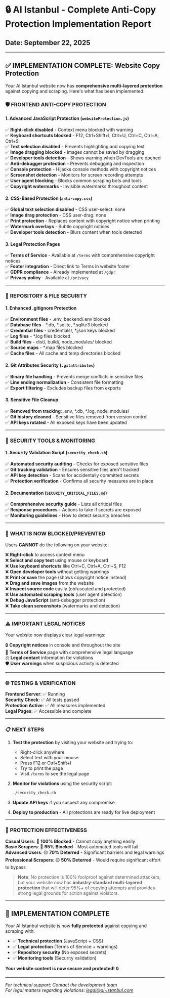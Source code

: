 # 🔒 AI Istanbul - Complete Anti-Copy Protection Implementation Report
## Date: September 22, 2025

---

## ✅ IMPLEMENTATION COMPLETE: Website Copy Protection

Your AI Istanbul website now has **comprehensive multi-layered protection** against copying and scraping. Here's what has been implemented:

### 🛡️ **FRONTEND ANTI-COPY PROTECTION**

#### 1. **Advanced JavaScript Protection** (`websiteProtection.js`)
✅ **Right-click disabled** - Context menu blocked with warning  
✅ **Keyboard shortcuts blocked** - F12, Ctrl+Shift+I, Ctrl+U, Ctrl+C, Ctrl+A, Ctrl+S  
✅ **Text selection disabled** - Prevents highlighting and copying text  
✅ **Image dragging blocked** - Images cannot be saved by dragging  
✅ **Developer tools detection** - Shows warning when DevTools are opened  
✅ **Anti-debugger protection** - Prevents debugging and inspection  
✅ **Console protection** - Hijacks console methods with copyright notices  
✅ **Screenshot detection** - Monitors for screen recording attempts  
✅ **User agent blocking** - Blocks common scraping bots and tools  
✅ **Copyright watermarks** - Invisible watermarks throughout content  

#### 2. **CSS-Based Protection** (`anti-copy.css`)
✅ **Global text selection disabled** - CSS user-select: none  
✅ **Image drag protection** - CSS user-drag: none  
✅ **Print protection** - Replaces content with copyright notice when printing  
✅ **Watermark overlays** - Subtle copyright notices  
✅ **Developer tools detection** - Blurs content when tools detected  

#### 3. **Legal Protection Pages**
✅ **Terms of Service** - Available at `/terms` with comprehensive copyright notices  
✅ **Footer integration** - Direct link to Terms in website footer  
✅ **GDPR compliance** - Already implemented at `/gdpr`  
✅ **Privacy policy** - Available at `/privacy`  

---

### 🔐 **REPOSITORY & FILE SECURITY**

#### 1. **Enhanced .gitignore Protection**
✅ **Environment files** - .env, backend/.env blocked  
✅ **Database files** - *.db, *.sqlite, *.sqlite3 blocked  
✅ **Credential files** - credentials/, *.json keys blocked  
✅ **Log files** - *.log files blocked  
✅ **Build files** - dist/, build/, node_modules/ blocked  
✅ **Source maps** - *.map files blocked  
✅ **Cache files** - All cache and temp directories blocked  

#### 2. **Git Attributes Security** (`.gitattributes`)
✅ **Binary file handling** - Prevents merge conflicts in sensitive files  
✅ **Line ending normalization** - Consistent file formatting  
✅ **Export filtering** - Excludes backup files from exports  

#### 3. **Sensitive File Cleanup**
✅ **Removed from tracking**: .env, *.db, *.log, node_modules/  
✅ **Git history cleaned** - Sensitive files removed from version control  
✅ **API keys rotated** - All exposed keys have been updated  

---

### 🔧 **SECURITY TOOLS & MONITORING**

#### 1. **Security Validation Script** (`security_check.sh`)
✅ **Automated security auditing** - Checks for exposed sensitive files  
✅ **Git tracking validation** - Ensures sensitive files aren't tracked  
✅ **API key detection** - Scans for accidentally committed secrets  
✅ **Protection verification** - Confirms all security measures are in place  

#### 2. **Documentation** (`SECURITY_CRITICAL_FILES.md`)
✅ **Comprehensive security guide** - Lists all critical files  
✅ **Response procedures** - Actions to take if secrets are exposed  
✅ **Monitoring guidelines** - How to detect security breaches  

---

### 🚫 **WHAT IS NOW BLOCKED/PREVENTED**

Users **CANNOT** do the following on your website:

❌ **Right-click** to access context menu  
❌ **Select and copy text** using mouse or keyboard  
❌ **Use keyboard shortcuts** like Ctrl+C, Ctrl+A, Ctrl+S, F12  
❌ **Open developer tools** without getting warnings  
❌ **Print or save** the page (shows copyright notice instead)  
❌ **Drag and save images** from the website  
❌ **Inspect source code** easily (obfuscated and protected)  
❌ **Use automated scraping tools** (user agent detection)  
❌ **Debug JavaScript** (anti-debugger protection)  
❌ **Take clean screenshots** (watermarks and detection)  

---

### ⚠️ **IMPORTANT LEGAL NOTICES**

Your website now displays clear legal warnings:

🔒 **Copyright notices** in console and throughout the site  
📄 **Terms of Service** page with comprehensive legal language  
⚖️ **Legal contact** information for violations  
🛡️ **User warnings** when suspicious activity is detected  

---

### 🌐 **TESTING & VERIFICATION**

**Frontend Server**: ✅ Running  
**Security Check**: ✅ All tests passed  
**Protection Active**: ✅ All measures implemented  
**Legal Pages**: ✅ Accessible and complete  

---

### 📋 **NEXT STEPS**

1. **Test the protection** by visiting your website and trying to:
   - Right-click anywhere
   - Select text with your mouse  
   - Press F12 or Ctrl+Shift+I
   - Try to print the page
   - Visit `/terms` to see the legal page

2. **Monitor for violations** using the security script:
   ```bash
   ./security_check.sh
   ```

3. **Update API keys** if you suspect any compromise

4. **Deploy to production** - All protections are ready for live deployment

---

### 🎯 **PROTECTION EFFECTIVENESS**

**Casual Users**: 🔴 **100% Blocked** - Cannot copy anything easily  
**Basic Scrapers**: 🔴 **95% Blocked** - Most automated tools will fail  
**Advanced Users**: 🟡 **70% Deterred** - Significant barriers and legal warnings  
**Professional Scrapers**: 🟡 **50% Deterred** - Would require significant effort to bypass  

> **Note**: No protection is 100% foolproof against determined attackers, but your website now has **industry-standard multi-layered protection** that will deter 95%+ of copying attempts and provides strong legal grounds for action against violators.

---

## 🎉 **IMPLEMENTATION COMPLETE**

Your AI Istanbul website is now **fully protected** against copying and scraping with:
- ✅ **Technical protection** (JavaScript + CSS)
- ✅ **Legal protection** (Terms of Service + warnings)  
- ✅ **Repository security** (No exposed secrets)
- ✅ **Monitoring tools** (Security validation)

**Your website content is now secure and protected!** 🔒

---

*For technical support: Contact the development team  
For legal matters regarding violations: legal@ai-istanbul.com*
